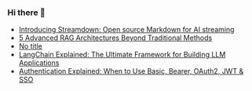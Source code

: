 ### Hi there 👋
<!-- daily.dev BOOKMARKS:START -->
- [Introducing Streamdown: Open source Markdown for AI streaming](https://app.daily.dev/posts/yqLAhno8n?utm_source=rss&utm_medium=bookmarks&utm_campaign=mBzS9yGu2kYgKY4tuhxYN)
- [5 Advanced RAG Architectures Beyond Traditional Methods](https://app.daily.dev/posts/bUIU2qXno?utm_source=rss&utm_medium=bookmarks&utm_campaign=mBzS9yGu2kYgKY4tuhxYN)
- [No title](https://app.daily.dev/posts/UAyJDPGYg?utm_source=rss&utm_medium=bookmarks&utm_campaign=mBzS9yGu2kYgKY4tuhxYN)
- [LangChain Explained: The Ultimate Framework for Building LLM Applications](https://app.daily.dev/posts/BEdo1AC6K?utm_source=rss&utm_medium=bookmarks&utm_campaign=mBzS9yGu2kYgKY4tuhxYN)
- [Authentication Explained: When to Use Basic, Bearer, OAuth2, JWT &amp; SSO](https://app.daily.dev/posts/aIevBOyLN?utm_source=rss&utm_medium=bookmarks&utm_campaign=mBzS9yGu2kYgKY4tuhxYN)
<!-- daily.dev BOOKMARKS:END -->
<!--
**nirmal-patel-s/nirmal-patel-s** is a ✨ _special_ ✨ repository because its `README.md` (this file) appears on your GitHub profile.

Here are some ideas to get you started:

- 🔭 I’m currently working on ...
- 🌱 I’m currently learning ...
- 👯 I’m looking to collaborate on ...
- 🤔 I’m looking for help with ...
- 💬 Ask me about ...
- 📫 How to reach me: ...
- 😄 Pronouns: ...
- ⚡ Fun fact: ...
-->

